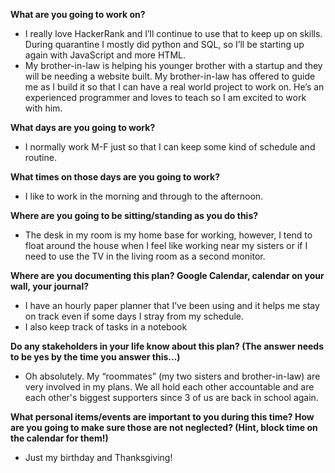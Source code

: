 **What are you going to work on?**
* I really love HackerRank and I’ll continue to use that to keep up on skills. During quarantine I mostly did python and SQL, so I’ll be starting up again with JavaScript and more HTML.
* My brother-in-law is helping his younger brother with a startup and they will be needing a website built. My brother-in-law has offered to guide me as I build it so that I can have a real world project to work on. He’s an experienced programmer and loves to teach so I am excited to work with him.

**What days are you going to work?**
* I normally work M-F just so that I can keep some kind of schedule and routine.

**What times on those days are you going to work?**
* I like to work in the morning and through to the afternoon.

**Where are you going to be sitting/standing as you do this?**
* The desk in my room is my home base for working, however, I tend to float around the house when I feel like working near my sisters or if I need to use the TV in the living room as a second monitor.

**Where are you documenting this plan? Google Calendar, calendar on your wall, your journal?**
* I have an hourly paper planner that I’ve been using and it helps me stay on track even if some days I stray from my schedule.
* I also keep track of tasks in a notebook

**Do any stakeholders in your life know about this plan? (The answer needs to be yes by the time you answer this...)**
* Oh absolutely. My “roommates” (my two sisters and brother-in-law) are very involved in my plans. We all hold each other accountable and are each other's biggest supporters since 3 of us are back in school again.

**What personal items/events are important to you during this time? How are you going to make sure those are not neglected? (Hint, block time on the calendar for them!)**
* Just my birthday and Thanksgiving! 
